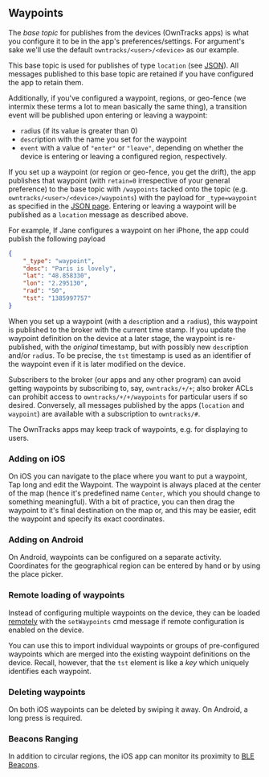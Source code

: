 ## Waypoints

The _base topic_ for publishes from the devices (OwnTracks apps) is what you configure it
to be in the app's preferences/settings. For argument's sake we'll use the default `owntracks/<user>/<device>` as our example.

This base topic is used for publishes of type `location` (see [JSON](../tech/json.md)).
All messages published to this base topic are retained if you have configured the app to retain them.

Additionally, if you've configured a waypoint, regions, or geo-fence (we intermix these terms a lot to mean basically the same thing), a transition event will be published upon
entering or leaving a waypoint:

* `rad`ius (if its value is greater than 0)
* `desc`ription with the name you set for the waypoint
* `event` with a value of `"enter"` or `"leave"`, depending on
   whether the device is entering or leaving a configured region, respectively.

If you set up a waypoint (or region or geo-fence, you get the drift), the app publishes that waypoint (with `retain=0` irrespective of your general preference) to the base topic with `/waypoints` tacked onto the topic (e.g. `owntracks/<user>/<device>/waypoints`) with the payload for `_type=waypoint` as specified in the [JSON page](../tech/json.md). Entering or leaving a waypoint will be published as a `location` message as described above.

For example, If Jane configures a waypoint on her iPhone, the app could publish the following payload

```json
{
    "_type": "waypoint",
    "desc": "Paris is lovely",
    "lat": "48.858330",
    "lon": "2.295130",
    "rad": "50",
    "tst": "1385997757"
}
```

When you set up a waypoint (with a `desc`ription and a `rad`ius), this
waypoint is published to the broker with the current time stamp. If you update
the waypoint definition on the device at a later stage, the waypoint is
re-published, with the _original_ timestamp, but with possibly new
`desc`ription and/or `rad`ius. To be precise, the `tst` timestamp is used as an
identifier of the waypoint even if it is later modified on the device.

Subscribers to the broker (our apps and any other program) can avoid getting
waypoints by subscribing to, say, `owntracks/+/+`; also broker ACLs can
prohibit access to `owntracks/+/+/waypoints` for particular users if so desired.
Conversely, all messages published by the apps (`location` and `waypoint`) are
available with a subscription to `owntracks/#`.

The OwnTracks apps may keep track of waypoints, e.g. for displaying to users. 

### Adding on iOS

On iOS you can navigate to the place where you want to put a waypoint, Tap long and edit the Waypoint. The waypoint is always placed at the center of the map (hence it's predefined name `Center`, which you should change to something meaningful). With a bit of practice, you can then drag the waypoint to it's final destination on the map or, and this may be easier, edit the waypoint and specify its exact coordinates.

### Adding on Android

On Android, waypoints can be configured on a separate activity. Coordinates for the geographical region can be entered by hand or by using the place picker.  

### Remote loading of waypoints

Instead of configuring multiple waypoints on the device, they can be loaded [remotely](remoteconfig.md) with the `setWaypoints` cmd message if remote configuration is enabled on the device. 

You can use this to import individual waypoints or groups of pre-configured waypoints which are merged into the existing waypoint definitions on the device. Recall, however, that the `tst` element is like a _key_ which uniquely identifies each waypoint.

### Deleting waypoints

On both iOS waypoints can be deleted by swiping it away. On Android, a long press is required. 

### Beacons Ranging

In addition to circular regions, the iOS app can monitor its proximity to [BLE Beacons](beacons.md). 
